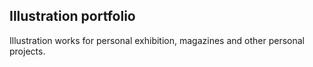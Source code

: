 Illustration portfolio
---

Illustration works for personal exhibition, magazines and other personal projects.